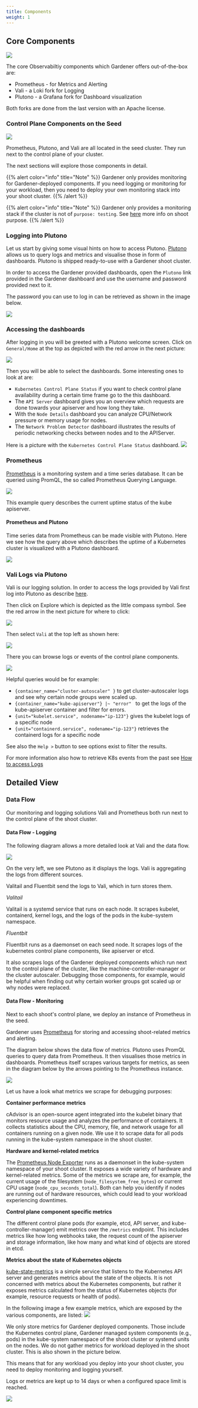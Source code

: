 ```yaml
---
title: Components
weight: 1
---
```


## Core Components

![](./images/core-components.png)

The core Observabiltiy components which Gardener offers out-of-the-box are:
- Prometheus - for Metrics and Alerting
- Vali - a Loki fork for Logging
- Plutono - a Grafana fork for Dashboard visualization

Both forks are done from the last version with an Apache license.

### Control Plane Components on the Seed

![](./images/control-plane-components.png)

Prometheus, Plutono, and Vali are all located in the seed cluster. They run next to the control plane of your cluster.

The next sections will explore those components in detail.

{{% alert color="info"  title="Note" %}}
Gardener only provides monitoring for Gardener-deployed components. If you need logging or monitoring for your workload, then you need to deploy your own monitoring stack into your shoot cluster.
{{% /alert %}}

{{% alert color="info"  title="Note" %}}
Gardener only provides a monitoring stack if the cluster is not of `purpose: testing`. See [here](https://gardener.cloud/docs/gardener/shoot_purposes/) more info on shoot purpose.
{{% /alert %}}

### Logging into Plutono

Let us start by giving some visual hints on how to access Plutono. [Plutono](https://github.com/credativ/plutono#plutono) allows us to query logs and metrics and visualise those in form of dashboards. Plutono is shipped ready-to-use with a Gardener shoot cluster.

In order to access the Gardener provided dashboards, open the `Plutono` link provided in the Gardener dashboard and use the username and password provided next to it.

The password you can use to log in can be retrieved as shown in the image below.

![](./images/access-plutono.png)

### Accessing the dashboards

After logging in you will be greeted with a Plutono welcome screen. Click on `General/Home` at the top as depicted with the red arrow in the next picture:

![](./images/welcome_plutono.png)

Then you will be able to select the dashboards. Some interesting ones to look at are:
- `Kubernetes Control Plane Status` if you want to check control plane availability during a certain time frame go to the this dashboard.
- The `API Server` dashboard gives you an overview which requests are done towards your apiserver and how long they take.
- With the `Node Details` dashboard you can analyze CPU/Network pressure or memory usage for nodes.
- The `Network Problem Detector` dashboard illustrates the results of periodic networking checks between nodes and to the APIServer.

Here is a picture with the `Kubernetes Control Plane Status` dashboard.
![](./images/plutono.png)

### Prometheus

[Prometheus](https://prometheus.io/) is a monitoring system and a time series database. It can be queried using PromQL, the so called Prometheus Querying Language. 

![](./images/prometheus.png)

This example query describes the current uptime status of the kube apiserver.

#### Prometheus and Plutono

Time series data from Prometheus can be made visible with Plutono. Here we see how the query above which describes the uptime of a Kubernetes cluster is visualized with a Plutono dashboard.

![](./images/prometheus-plutono.png)

### Vali Logs via Plutono

Vali is our logging solution. In order to access the logs provided by Vali first log into Plutono as describe [here](https://gardener.cloud/docs/getting-started/observability/components/#logging-into-Plutono).

Then click on Explore which is depicted as the little compass symbol. See the red arrow in the next picture for where to click:

 ![](images/explore_loki.png)

Then select `Vali` at the top left as shown here:

![](./images/select_vali.png)

There you can browse logs or events of the control plane components.

![](./images/vali-logs.png)

Helpful queries would be for example:
- `{container_name="cluster-autoscaler" }` to get cluster-autoscaler logs and see why certain node groups were scaled up.
- `{container_name="kube-apiserver"} |~ "error" ` to get the logs of the kube-apiserver container and filter for errors.
- `{unit="kubelet.service", nodename="ip-123"}` gives the kubelet logs of a specific node
- `{unit="containerd.service", nodename="ip-123"}` retrieves the containerd logs for a specific node

 See also the `Help >` button to see options exist to filter the results.

 For more information also how to retrieve K8s events from the past see [How to access Logs](https://github.com/gardener/gardener/blob/master/docs/usage/logging.md#how-to-access-the-logs)

## Detailed View

### Data Flow

Our monitoring and logging solutions Vali and Prometheus both run next to the control plane of the shoot cluster.


#### Data Flow - Logging

The following diagram allows a more detailed look at Vali and the data flow.


![](./images/data-flow-logging.png)


On the very left, we see Plutono as it displays the logs. Vali is aggregating the logs from different sources.

Valitail and Fluentbit send the logs to Vali, which in turn stores them.

*Valitail*

Valitail is a systemd service that runs on each node. It scrapes kubelet, containerd, kernel logs, and the logs of the pods in the kube-system namespace.

*Fluentbit*

Fluentbit runs as a daemonset on each seed node. It scrapes logs of the kubernetes control plane components, like apiserver or etcd. 

It also scrapes logs of the Gardener deployed components which run next to the control plane of the cluster, like the machine-controller-manager or the cluster autoscaler. Debugging those components, for example, would be helpful when finding out why certain worker groups got scaled up or why nodes were replaced.

#### Data Flow - Monitoring

Next to each shoot's control plane, we deploy an instance of Prometheus in the seed. 

Gardener uses [Prometheus](https://prometheus.io/) for storing and accessing shoot-related metrics and alerting.

The diagram below shows the data flow of metrics.
Plutono uses PromQL queries to query data from Prometheus. It then visualises those metrics in dashboards.
Prometheus itself scrapes various targets for metrics, as seen in the diagram below by the arrows pointing to the Prometheus instance.

![](./images/data-flow-monitoring.png)

Let us have a look what metrics we scrape for debugging purposes:

**Container performance metrics**

cAdvisor is an open-source agent integrated into the kubelet binary that monitors resource usage and analyzes the performance of containers. It collects statistics about the CPU, memory, file, and network usage for all containers running on a given node. We use it to scrape data for all pods running in the kube-system namespace in the shoot cluster.

**Hardware and kernel-related metrics**

The [Prometheus Node Exporter](https://prometheus.io/docs/guides/node-exporter/) runs as a daemonset in the kube-system namespace of your shoot cluster. It exposes a wide variety of hardware and kernel-related metrics. Some of the metrics we scrape are, for example, the current usage of the filesystem (`node_filesystem_free_bytes`) or current CPU usage (`node_cpu_seconds_total`). Both can help you identify if nodes are running out of hardware resources, which could lead to your workload experiencing downtimes.

**Control plane component specific metrics**

The different control plane pods (for example, etcd, API server, and kube-controller-manager) emit metrics over the `/metrics` endpoint. This includes metrics like how long webhooks take, the request count of the apiserver and storage information, like how many and what kind of objects are stored in etcd.

**Metrics about the state of Kubernetes objects**

[kube-state-metrics](https://github.com/kubernetes/kube-state-metrics) is a simple service that listens to the Kubernetes API server and generates metrics about the state of the objects. It is not concerned with metrics about the Kubernetes components, but rather it exposes metrics calculated from the status of Kubernetes objects (for example, resource requests or health of pods).


In the following image a few example metrics, which are exposed by the various components, are listed:
![](./images/data-flow-monitoring-2.png)

We only store metrics for Gardener deployed components. Those include the Kubernetes control plane, Gardener managed system components (e.g., pods) in the kube-system namespace of the shoot cluster or systemd units on the nodes. We do not gather metrics for workload deployed in the shoot cluster. This is also shown in the picture below.

This means that for any workload you deploy into your shoot cluster, you need to deploy monitoring and logging yourself.

Logs or metrics are kept up to 14 days or when a configured space limit is reached.

![](./images/data-flow-monitoring-3.png)